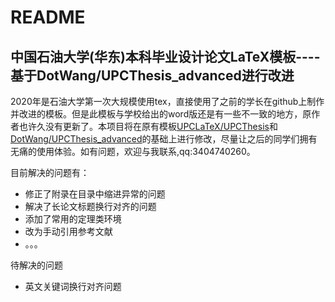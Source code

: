 

# README
## 中国石油大学(华东)本科毕业设计论文LaTeX模板----基于DotWang/UPCThesis_advanced进行改进
2020年是石油大学第一次大规模使用tex，直接使用了之前的学长在github上制作并改进的模板。但是此模板与学校给出的word版还是有一些不一致的地方，原作者也许久没有更新了。本项目将在原有模板[UPCLaTeX/UPCThesis](https://github.com/UPCLaTeX/UPCThesis)和[DotWang/UPCThesis_advanced](https://github.com/DotWang/UPCThesis_advanced)的基础上进行修改，尽量让之后的同学们拥有无痛的使用体验。如有问题，欢迎与我联系,qq:3404740260。


目前解决的问题有：
+ 修正了附录在目录中缩进异常的问题
+ 解决了长论文标题换行对齐的问题
+ 添加了常用的定理类环境
+ 改为手动引用参考文献
+ 。。。

待解决的问题
+ 英文关键词换行对齐问题
